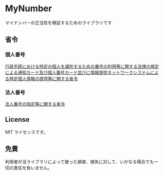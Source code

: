 # MyNumber
マイナンバーの正当性を検証するためのライブラリです

## 省令
### 個人番号
[行政手続における特定の個人を識別するための番号の利用等に関する法律の規定による通知カード及び個人番号カード並びに情報提供ネットワークシステムによる特定個人情報の提供等に関する省令](http://law.e-gov.go.jp/announce/H26F11001000085.html)

### 法人番号
[法人番号の指定等に関する省令](http://law.e-gov.go.jp/announce/H26F14001000070.html)

## License
MIT ライセンスです。

## 免責
利用者が当ライブラリによって被った損害、損失に対して、いかなる場合でも一切の責任を負いません。